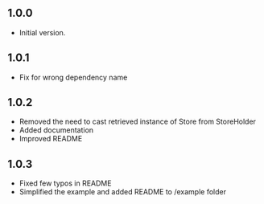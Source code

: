 ## 1.0.0

- Initial version.

## 1.0.1

- Fix for wrong dependency name

## 1.0.2

- Removed the need to cast retrieved instance of Store from StoreHolder
- Added documentation
- Improved README

## 1.0.3

- Fixed few typos in README
- Simplified the example and added README to /example folder
